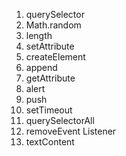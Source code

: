 1. querySelector
2. Math.random
3. length
4. setAttribute
5. createElement
6. append
7. getAttribute
8. alert
9. push
10. setTimeout
11. querySelectorAll
12. removeEvent Listener
13. textContent
